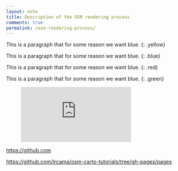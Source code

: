 ```yaml
---
layout: note
title: Description of the OSM rendering process
comments: true
permalink: /osm-rendering-process/
---
```


This is a paragraph that for some reason we want blue.
{: .yellow}

This is a paragraph that for some reason we want blue.
{: .blue}

This is a paragraph that for some reason we want blue.
{: .red}

This is a paragraph that for some reason we want blue.
{: .green}

<figure class="video_container">
  <iframe src="https://www.youtube.com/embed/NoFLJLJ7abE" frameborder="0" allowfullscreen="true"> </iframe>
</figure>

https://github.com

https://github.com/Ircama/osm-carto-tutorials/tree/gh-pages/pages

